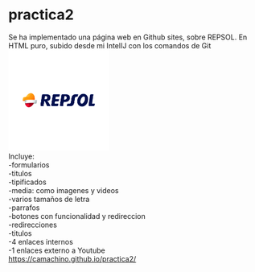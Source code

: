 # practica2
Se ha implementado una página web en Github sites,
sobre REPSOL. En HTML puro, subido desde mi IntelIJ con los comandos de Git
<br>
<img width="200px" height="200px" src="Repsol_Logo.jpg" alt="logo repsol">
<br>
Incluye: <br>
-formularios <br>
-titulos<br>
-tipificados <br>
-media: como imagenes y videos <br>
-varios tamaños de letra <br>
-parrafos<br>
-botones con funcionalidad y redireccion<br>
-redirecciones<br>
-titulos<br>
-4 enlaces internos<br>
-1 enlaces externo a Youtube<br>
https://camachino.github.io/practica2/


